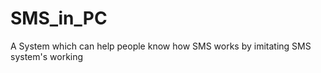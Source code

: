 SMS_in_PC
=========

A System which can help people know how SMS works by imitating SMS system's working
